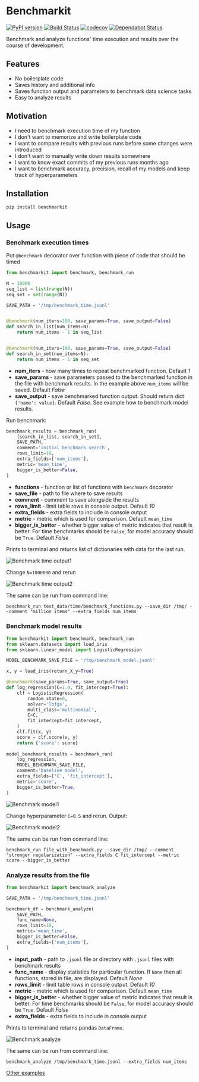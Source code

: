 # Benchmarkit

[![PyPI version](https://badge.fury.io/py/benchmarkit.svg)](https://badge.fury.io/py/benchmarkit)
[![Build Status](https://travis-ci.org/vgrabovets/benchmarkit.svg?branch=master)](https://travis-ci.org/vgrabovets/benchmarkit)
[![codecov](https://codecov.io/gh/vgrabovets/benchmarkit/branch/master/graph/badge.svg)](https://codecov.io/gh/vgrabovets/benchmarkit)
[![Dependabot Status](https://api.dependabot.com/badges/status?host=github&repo=vgrabovets/benchmarkit)](https://dependabot.com)

Benchmark and analyze functions' time execution and results over the course of development. 

## Features

- No boilerplate code
- Saves history and additional info
- Saves function output and parameters to benchmark data science tasks
- Easy to analyze results

## Motivation

- I need to benchmark execution time of my function
- I don't want to memorize and write boilerplate code
- I want to compare results with previous runs before some changes were introduced
- I don't want to manually write down results somewhere
- I want to know exact commits of my previous runs months ago
- I want to benchmark accuracy, precision, recall of my models and keep track of hyperparameters 

## Installation

```text
pip install benchmarkit
```

## Usage
### Benchmark execution times

Put `@benchmark` decorator over function with piece of code that should be timed

```python
from benchmarkit import benchmark, benchmark_run

N = 10000
seq_list = list(range(N))
seq_set = set(range(N))

SAVE_PATH = '/tmp/benchmark_time.jsonl'


@benchmark(num_iters=100, save_params=True, save_output=False)
def search_in_list(num_items=N):
    return num_items - 1 in seq_list


@benchmark(num_iters=100, save_params=True, save_output=False)
def search_in_set(num_items=N):
    return num_items - 1 in seq_set
```

- __num_iters__ - how many times to repeat benchmarked function. Default _1_
- __save_params__ - save parameters passed to the benchmarked function in the file with benchmark results. In the example above `num_items` will be saved. Default _False_
- __save_output__ - save benchmarked function output. Should return dict `{'name': value}`. Default _False_. See example how to benchmark model results.

Run benchmark:

```python
benchmark_results = benchmark_run(
    [search_in_list, search_in_set],
    SAVE_PATH,
    comment='initial benchmark search',
    rows_limit=10,
    extra_fields=['num_items'],
    metric='mean_time',
    bigger_is_better=False,
)  
```

- __functions__ - function or list of functions with `benchmark` decorator
- __save_file__ - path to file where to save results
- __comment__ - comment to save alongside the results
- __rows_limit__ - limit table rows in console output. Default _10_
- __extra_fields__ - extra fields to include in console output
- __metric__ - metric which is used for comparison. Default `mean_time`
- __bigger_is_better__ - whether bigger value of metric indicates that result is better. For time benchmarks should be `False`, for model accuracy should be `True`. Default _False_

Prints to terminal and returns list of dictionaries with data for the last run.

![Benchmark time output1](https://raw.githubusercontent.com/vgrabovets/benchmarkit/master/img/benchmark_time1.jpg)

Change `N=1000000` and rerun

![Benchmark time output2](https://raw.githubusercontent.com/vgrabovets/benchmarkit/master/img/benchmark_time2.jpg)

The same can be run from command line:
```text
benchmark_run test_data/time/benchmark_functions.py --save_dir /tmp/ --comment "million items" --extra_fields num_items
```

### Benchmark model results

```python
from benchmarkit import benchmark, benchmark_run
from sklearn.datasets import load_iris
from sklearn.linear_model import LogisticRegression

MODEL_BENCHMARK_SAVE_FILE = '/tmp/benchmark_model.jsonl'

x, y = load_iris(return_X_y=True)

@benchmark(save_params=True, save_output=True)
def log_regression(C=1.0, fit_intercept=True):
    clf = LogisticRegression(
        random_state=0, 
        solver='lbfgs', 
        multi_class='multinomial', 
        C=C,
        fit_intercept=fit_intercept,
    )
    clf.fit(x, y)
    score = clf.score(x, y)
    return {'score': score}
    
model_benchmark_results = benchmark_run(
    log_regression,
    MODEL_BENCHMARK_SAVE_FILE,
    comment='baseline model',
    extra_fields=['C', 'fit_intercept'],
    metric='score',
    bigger_is_better=True,
)
```

![Benchmark model1](https://raw.githubusercontent.com/vgrabovets/benchmarkit/master/img/benchmark_model1.jpg)

Change hyperparameter `C=0.5` and rerun. Output:

![Benchmark model2](https://raw.githubusercontent.com/vgrabovets/benchmarkit/master/img/benchmark_model2.jpg)

The same can be run from command line:
```text
benchmark_run file_with_benchmark.py --save_dir /tmp/ --comment "stronger regularization" --extra_fields C fit_intercept --metric score --bigger_is_better
```

### Analyze results from the file

```python
from benchmarkit import benchmark_analyze

SAVE_PATH = '/tmp/benchmark_time.jsonl'

benchmark_df = benchmark_analyze(
    SAVE_PATH,
    func_name=None, 
    rows_limit=10,
    metric='mean_time',
    bigger_is_better=False,
    extra_fields=['num_items'],
)
```

- __input_path__ - path to `.jsonl` file or directory with `.jsonl` files with benchmark results 
- __func_name__ - display statistics for particular function. If `None` then all functions, stored in file, are displayed. Default _None_
- __rows_limit__ - limit table rows in console output. Default _10_
- __metric__ - metric which is used for comparison. Default `mean_time`
- __bigger_is_better__ - whether bigger value of metric indicates that result is better. For time benchmarks should be `False`, for model accuracy should be `True`. Default _False_
- __extra_fields__ - extra fields to include in console output

Prints to terminal and returns pandas `DataFrame`.

![Benchmark analyze](https://raw.githubusercontent.com/vgrabovets/benchmarkit/master/img/benchmark_analyze.jpg)

The same can be run from command line:
```text
benchmark_analyze /tmp/benchmark_time.jsonl --extra_fields num_items
```

[Other examples](https://nbviewer.jupyter.org/github/vgrabovets/benchmarkit/blob/master/notebooks/benchmark_examples.ipynb)
